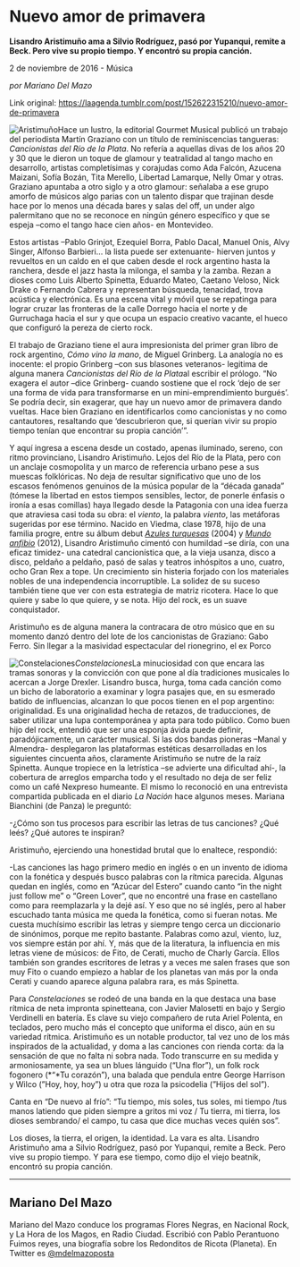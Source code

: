 # Nuevo amor de primavera

**Lisandro
Aristimuño ama a Silvio Rodríguez, pasó por Yupanqui, remite a
Beck. Pero vive su propio tiempo. Y encontró su propia canción.**

2 de noviembre de 2016 - Música

_por Mariano Del Mazo_

Link original: https://laagenda.tumblr.com/post/152622315210/nuevo-amor-de-primavera

![Aristimuño](https://64.media.tumblr.com/023944404e5eeddce5a7f87875f80800/tumblr_inline_pjzve5WJnX1t6q87u_500.jpg)Hace
un lustro, la editorial Gourmet Musical publicó un trabajo del
periodista Martín Graziano con un título de reminiscencias
tangueras: *Cancionistas
del Río de la Plata*.
 No refería a aquellas divas de los años 20 y 30 que le dieron un
toque de glamour y teatralidad al tango macho en desarrollo, artistas
completísimas y corajudas como Ada Falcón, Azucena Maizani, Sofía
Bozán, Tita Merello, Libertad Lamarque, Nelly Omar y otras. Graziano
apuntaba a otro siglo y a otro glamour: señalaba a ese grupo amorfo
de músicos algo parias con un talento dispar que trajinan desde hace
por lo menos una década bares y salas del off, un under algo
palermitano que no se reconoce en ningún género específico y que
se espeja –como el tango hace cien años- en Montevideo.

Estos
artistas –Pablo Grinjot, Ezequiel Borra, Pablo Dacal, Manuel Onis,
Alvy Singer, Alfonso Barbieri… la lista puede ser extenuante-
hierven juntos y revueltos en un caldo en el que caben desde el rock
argentino hasta la ranchera, desde el jazz hasta la milonga, el samba
y la zamba. Rezan a dioses como Luis Alberto Spinetta, Eduardo Mateo,
Caetano Veloso, Nick Drake o Fernando Cabrera y representan búsqueda,
tenacidad, trova acústica y electrónica. Es una escena vital y
móvil que se repatinga para lograr cruzar las fronteras de la calle
Dorrego hacia el norte y de Gurruchaga hacia el sur y que ocupa un
espacio creativo vacante, el hueco que configuró la pereza de cierto
rock.

El
trabajo de Graziano tiene el aura impresionista del primer gran libro
 de rock argentino, *Cómo
vino la mano*, de
Miguel Grinberg. La analogía no es inocente: el propio Grinberg –con
sus blasones veteranos- legitima de alguna manera *Cancionistas
del Río de la Plata*al
escribir el prólogo. “No exagera el autor –dice Grinberg- cuando
sostiene que el rock ‘dejo de ser una forma de vida para
transformarse en un mini-emprendimiento burgués’. Se podría
decir, sin exagerar, que hay un nuevo amor de primavera dando
vueltas. Hace bien Graziano en identificarlos como cancionistas y no
como cantautores, resaltando que ‘descubrieron que, si querían
vivir su propio tiempo tenían que encontrar su propia canción’”.

Y
aquí ingresa a escena desde un costado, apenas iluminado, sereno,
con ritmo provinciano, Lisandro Aristimuño. Lejos del Río de la
Plata, pero con un anclaje cosmopolita y un marco de referencia
urbano pese a sus muescas folklóricas. No deja de resultar
significativo que uno de los escasos fenómenos genuinos de la música
popular de la “década ganada” (tómese la libertad en estos
tiempos sensibles,  lector, de ponerle énfasis o ironía a esas
comillas) haya llegado desde la Patagonia con una idea fuerza que
atraviesa casi toda su obra: el *viento*,
la palabra *viento*,
las metáforas sugeridas por ese término. Nacido en Viedma, clase
1978, hijo de una familia progre, entre su álbum debut [*Azules
turquesas*](https://www.youtube.com/watch?v=ccjjgBsvB2A) (2004) y
[*Mundo anfibio*](https://www.youtube.com/watch?v=D8aIpevo6wM)
(2012), Lisandro Aristimuño cimentó con humildad –se diría, con
una eficaz timidez- una catedral cancionística que, a la vieja
usanza, disco a disco, peldaño a peldaño, pasó de salas y teatros
inhóspitos a uno, cuatro, ocho Gran Rex a tope. Un crecimiento sin
histeria forjado con los materiales nobles de una independencia
incorruptible. La solidez de su suceso también tiene que ver con
esta estrategia de matriz ricotera. Hace lo que quiere y sabe lo que
quiere, y se nota. Hijo del rock, es un suave conquistador.

Aristimuño
es de alguna manera la contracara de otro músico que en su momento
danzó dentro del lote de los cancionistas de Graziano: Gabo Ferro.
Sin llegar a la masividad espectacular del rionegrino, el ex Porco


![Constelaciones](https://64.media.tumblr.com/943cc95e83f67f2629fe7cbe667076ad/tumblr_inline_pjzve5uTzp1t6q87u_250.jpg)*Constelaciones*La
minuciosidad con que encara las tramas sonoras y la convicción con
que pone al día tradiciones musicales  lo acercan a Jorge Drexler.
Lisandro busca, hurga, toma cada canción como un bicho de
laboratorio a examinar y logra pasajes  que, en su esmerado batido de
influencias, alcanzan lo que pocos tienen en el pop  argentino:
originalidad. Es una originalidad hecha de retazos, de traducciones,
de saber utilizar una lupa contemporánea y apta para todo público.
Como buen hijo del rock, entendió que ser una esponja ávida puede
definir, paradójicamente, un carácter musical. Si las dos bandas
pioneras –Manal y Almendra- desplegaron las plataformas estéticas
desarrolladas en los siguientes cincuenta años, claramente
Aristimuño se nutre de la raíz Spinetta. Aunque tropiece en la
letrística –se advierte una dificultad ahí-, la cobertura de
arreglos emparcha todo y el resultado no deja de ser feliz como un
café Nexpreso humeante. El mismo lo reconoció en una entrevista
compartida publicada en el diario *La Nación* hace algunos meses.
Mariana Bianchini (de Panza) le preguntó:

-¿Cómo
son tus procesos para escribir las letras de tus canciones? ¿Qué
leés? ¿Qué autores te inspiran?

Aristimuño,
ejerciendo una honestidad brutal que lo enaltece, respondió:

-Las
canciones las hago primero medio en inglés o en un invento de idioma
con la fonética y después busco palabras con la rítmica parecida.
Algunas quedan en inglés, como en “Azúcar del Estero”
cuando canto “in the night just follow me” o “Green
Lover”, que no encontré una frase en castellano como para
reemplazarla y la dejé así. Y eso que no sé inglés, pero al haber
escuchado tanta música me queda la fonética, como si fueran notas.
Me cuesta muchísimo escribir las letras y siempre tengo cerca un
diccionario de sinónimos, porque me repito bastante. Palabras como
azul, viento, luz, vos siempre están por ahí. Y, más que de la
literatura, la influencia en mis letras viene de músicos: de Fito,
de Cerati, mucho de Charly García. Ellos también son grandes
escritores de letras y a veces me salen frases que son muy Fito o
cuando empiezo a hablar de los planetas van más por la onda Cerati y
cuando aparece alguna palabra rara, es más Spinetta.

Para
*Constelaciones*
se rodeó de una banda en la que destaca una base rítmica de neta
impronta spinetteana, con Javier Malosetti en bajo y Sergio
Verdinelli en batería. Es clave su viejo compañero de ruta Ariel
Polenta, en teclados, pero mucho más el concepto que uniforma el
disco, aún en su variedad rítmica. Aristimuño es un notable
productor, tal vez uno de los más inspirados de la actualidad, y
doma a las canciones con rienda corta: da la sensación de que no
falta ni sobra nada. Todo transcurre en su medida y armoniosamente,
ya sea un blues lánguido (“Una
flor”), un folk rock
fogonero (*“*Tu corazón”),
una balada que pendula entre George Harrison y Wilco (”Hoy,
hoy, hoy”) u otra que
roza la psicodelia (”Hijos
del sol”). 


Canta
en “De nuevo al frío”:
“Tu tiempo, mis soles, tus soles, mi tiempo /tus manos latiendo que
piden siempre a gritos mi voz / Tu tierra, mi tierra, los dioses
sembrando/ el campo, tu casa que dice muchas veces quién sos”.

Los
dioses, la tierra, el origen, la identidad. La vara es alta. Lisandro
Aristimuño ama a Silvio Rodríguez, pasó por Yupanqui, remite a
Beck. Pero vive su propio tiempo. Y para ese tiempo, como dijo el
viejo beatnik, encontró su propia canción.



---

Mariano Del Mazo
----------------

 Mariano del Mazo conduce los programas Flores Negras, en Nacional Rock, y La Hora de los Magos, en Radio Ciudad. Escribió con Pablo Perantuono Fuimos reyes, una biografía sobre los Redonditos de Ricota (Planeta). En Twitter es [@mdelmazoposta](https://twitter.com/mdelmazoposta)  

